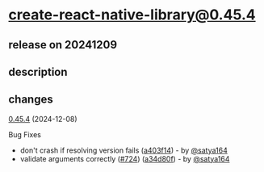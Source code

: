 # create-react-native-library@0.45.4

## release on 20241209
## description
## changes
<a href="https://github.com/callstack/react-native-builder-bob/compare/create-react-native-library@0.45.3...create-react-native-library@0.45.4">0.45.4</a> (2024-12-08)

Bug Fixes

* don't crash if resolving version fails (<a href="https://github.com/callstack/react-native-builder-bob/commit/a403f149d2c578b5dcf524951f29b2aa0baa9619">a403f14</a>) - by <a class="user-mention notranslate" data-hovercard-type="user" data-hovercard-url="/users/satya164/hovercard" data-octo-click="hovercard-link-click" data-octo-dimensions="link_type:self" href="https://github.com/satya164">@satya164</a>
* validate arguments correctly (<a href="https://github.com/callstack/react-native-builder-bob/issues/724" data-hovercard-type="pull_request" data-hovercard-url="/callstack/react-native-builder-bob/pull/724/hovercard">#724</a>) (<a href="https://github.com/callstack/react-native-builder-bob/commit/a34d80fcf76aff1e3797f1ca1fd586fce7900731">a34d80f</a>) - by <a class="user-mention notranslate" data-hovercard-type="user" data-hovercard-url="/users/satya164/hovercard" data-octo-click="hovercard-link-click" data-octo-dimensions="link_type:self" href="https://github.com/satya164">@satya164</a>

